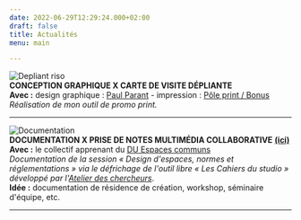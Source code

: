 ```yaml
---
date: 2022-06-29T12:29:24.000+02:00
draft: false
title: Actualités
menu: main

---
```

![](/images/depliant_01.jpg "Depliant riso")  
**CONCEPTION GRAPHIQUE X CARTE DE VISITE DÉPLIANTE**  
**Avec :** design graphique : [Paul Parant](https://paulparant.com/ "Paul Parant") - impression : [Pôle print / Bonus](https://www.collectifbonus.fr/pole-print/ "Bonus")  
_Réalisation de mon outil de promo print._

***

![](/images/documentation.jpg "Documentation")  
**DOCUMENTATION X PRISE DE NOTES MULTIMÉDIA COLLABORATIVE** [**(ici)**](https://espaces-communs.fr/design-despaces-normes-et-reglementations/ "Les Cahiers du studio")  
**Avec :** le collectif apprenant du [DU Espaces communs](https://yeswecamp.org/se-former/ "Espaces communs")  
_Documentation de la session « Design d'espaces, normes et réglementations » via le défrichage de l'outil libre « Les Cahiers du studio » développé par l'_[_Atelier des chercheurs_](https://latelier-des-chercheurs.fr/ "Atelier des chercheurs").  
**Idée :** documentation de résidence de création, workshop, séminaire d'équipe, etc.

***
